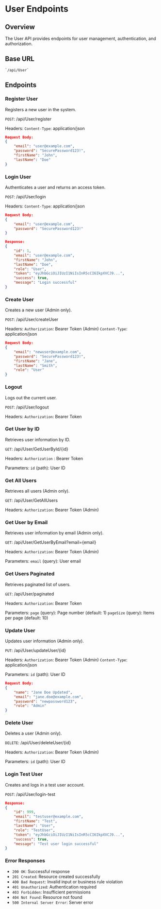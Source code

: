 # User Endpoints

## Overview
The User API provides endpoints for user management, authentication, and authorization.

## Base URL
    `/api/User`

## Endpoints

### Register User
Registers a new user in the system.

``POST``: /api/User/register

Headers:
    ``Content-Type``: application/json

```json
Request Body:
{
    "email": "user@example.com",
    "password": "SecurePassword123!",
    "firstName": "John",
    "lastName": "Doe"
}
```

### Login User
Authenticates a user and returns an access token.

``POST``: /api/User/login

Headers: 
    ``Content-Type``: application/json

```json
Request Body:
{
    "email": "user@example.com",
    "password": "SecurePassword123!"
}

Response:
{
    "id": 1,
    "email": "user@example.com",
    "firstName": "John",
    "lastName": "Doe",
    "role": "User",
    "token": "eyJhbGciOiJIUzI1NiIsInR5cCI6IkpXVCJ9...",
    "success": true,
    "message": "Login successful"
}
```

### Create User
Creates a new user (Admin only).

``POST``: /api/User/createUser

Headers: 
    ``Authorization``: Bearer Token (Admin)
    ``Content-Type``: application/json


```json
Request Body:
{
    "email": "newuser@example.com",
    "password": "SecurePassword123!",
    "firstName": "Jane",
    "lastName": "Smith",
    "role": "User"
}
```

### Logout
Logs out the current user.

``POST``: /api/User/logout

Headers:
    ``Authorization``: Bearer Token


### Get User by ID
Retrieves user information by ID.

``GET``: /api/User/GetUserById/{id}

Headers:
    ``Authorization`` : Bearer Token

Parameters: 
    ``id`` (path): User ID


### Get All Users
Retrieves all users (Admin only).

``GET``: /api/User/GetAllUsers

Headers:
    ``Authorization``: Bearer Token (Admin)


### Get User by Email
Retrieves user information by email (Admin only).

``GET``: /api/User/GetUserByEmail?email={email}

Headers:
    ``Authorization``: Bearer Token (Admin)

Parameters: 
    ``email`` (query): User email


### Get Users Paginated
Retrieves paginated list of users.

``GET``: /api/User/paginated

Headers: 
    ``Authorization``: Bearer Token

Parameters: 
    ``page`` (query): Page number (default: 1) 
    ``pageSize`` (query): Items per page (default: 10)


### Update User
Updates user information (Admin only).

``PUT``: /api/User/updateUser/{id}

Headers: 
    ``Authorization``: Bearer Token (Admin) 
    ``Content-Type``: application/json

Parameters: 
    ``id`` (path): User ID

```json
Request Body:
{
    "name": "Jane Doe Updated",
    "email": "jane.doe@example.com",
    "password": "newpassword123",
    "role": "Admin"
}
```

### Delete User
Deletes a user (Admin only).

``DELETE``: /api/User/deleteUser/{id}

Headers: 
    ``Authorization``: Bearer Token (Admin)

Parameters: 
    ``id`` (path): User ID


### Login Test User
Creates and logs in a test user account.

``POST``: /api/User/login-test

```json
Response:
{
    "id": 999,
    "email": "testuser@example.com",
    "firstName": "Test",
    "lastName": "User",
    "role": "TestUser",
    "token": "eyJhbGciOiJIUzI1NiIsInR5cCI6IkpXVCJ9...",
    "success": true,
    "message": "Test user login successful"
}
```

### Error Responses
- ``200 OK``: Successful response
- ``201 Created``: Resource created successfully
- ``400 Bad Request``: Invalid input or business rule violation
- ``401 Unauthorized``: Authentication required
- ``403 Forbidden``: Insufficient permissions
- ``404 Not Found``: Resource not found
- ``500 Internal Server Error``: Server error